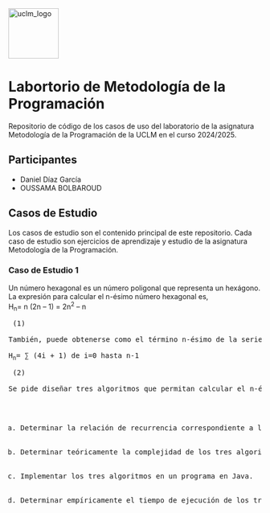 <img src="https://upload.wikimedia.org/wikipedia/commons/thumb/f/f1/LogoUCLM.jpg/270px-LogoUCLM.jpg" alt="uclm_logo" witdh=25 height=100>
<h1>Labortorio de Metodología de la Programación</h1>
<p>Repositorio de código de los casos de uso del laboratorio de la asignatura Metodología de la Programación de la UCLM en el curso 2024/2025.</p>
<h2>Participantes</h2>
<ul>
  <li>Daniel Díaz García</li>
  <li>OUSSAMA BOLBAROUD</li>
</ul>
<p>
  <h2>Casos de Estudio</h2>
  <p>Los casos de estudio son el contenido principal de este repositorio. Cada caso de estudio son ejercicios de aprendizaje y estudio de la asignatura Metodología de la Programación.</p>
  <h3>Caso de Estudio 1</h3>
  <p>
    Un número hexagonal es un número poligonal que representa un hexágono. La expresión para calcular el n-ésimo número hexagonal es,<br>
H<sub>n</sub>= n (2n – 1) = 2n<sup>2</sup> – n <pre> (1)<br>
También, puede obtenerse como el término n-ésimo de la serie,<br>
H<sub>n</sub>= ∑ (4i + 1) de i=0 hasta n-1 <pre> (2)<br>
Se pide diseñar tres algoritmos que permitan calcular el n-ésimo número hexagonal: uno que aplique la fórmula cerrada (ecuación 1), uno iterativo (mediante la ecuación 2) y otro recursivo. Todos ellos deben tomar como parámetro de entrada un valor, n, y proporcionar el nésimo número hexagonal. En concreto, el trabajo consiste en: 
    <ol type="a">
      <li>Determinar la relación de recurrencia correspondiente a la ecuación 2.</li>
      <li>Determinar teóricamente la complejidad de los tres algoritmos.</li>
      <li>Implementar los tres algoritmos en un programa en Java.</li>
      <li>Determinar empíricamente el tiempo de ejecución de los tres algoritmos como función de n.</li>
    </ol>
  </p>
</p>
